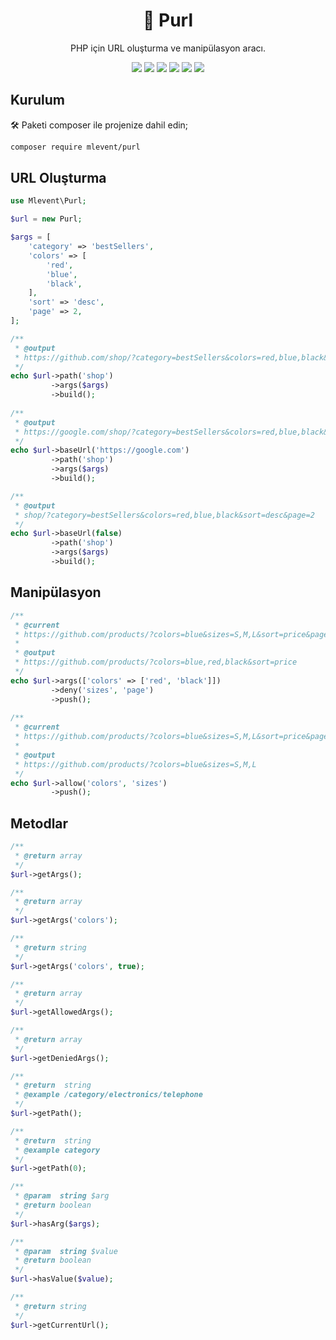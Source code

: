 <h1 align="center">🧾 Purl</h1>
<p align="center">PHP için URL oluşturma ve manipülasyon aracı.</p>

<p align="center">
<img src="https://img.shields.io/packagist/v/mlevent/purl?style=plastic"/>
<img src="https://img.shields.io/github/license/mlevent/purl?style=plastic"/>
<img src="https://img.shields.io/github/issues/mlevent/purl?style=plastic"/>
<img src="https://img.shields.io/github/last-commit/mlevent/purl?style=plastic"/>
<img src="https://img.shields.io/github/stars/mlevent/purl?style=plastic"/>
<img src="https://img.shields.io/github/forks/mlevent/purl?style=plastic"/>
</p>

## Kurulum

🛠️ Paketi composer ile projenize dahil edin;

```bash
composer require mlevent/purl
```

## URL Oluşturma

```php
use Mlevent\Purl;

$url = new Purl;

$args = [
    'category' => 'bestSellers', 
    'colors' => [
        'red', 
        'blue',
        'black',
    ], 
    'sort' => 'desc',
    'page' => 2,
];

/**
 * @output
 * https://github.com/shop/?category=bestSellers&colors=red,blue,black&sort=desc&page=2
 */
echo $url->path('shop')
         ->args($args)
         ->build();
         
/**
 * @output
 * https://google.com/shop/?category=bestSellers&colors=red,blue,black&sort=desc&page=2
 */
echo $url->baseUrl('https://google.com')
         ->path('shop')
         ->args($args)
         ->build();

/**
 * @output
 * shop/?category=bestSellers&colors=red,blue,black&sort=desc&page=2
 */
echo $url->baseUrl(false)
         ->path('shop')
         ->args($args)
         ->build();
```

## Manipülasyon

```php
/**
 * @current
 * https://github.com/products/?colors=blue&sizes=S,M,L&sort=price&page=2
 * 
 * @output
 * https://github.com/products/?colors=blue,red,black&sort=price
 */
echo $url->args(['colors' => ['red', 'black']])
         ->deny('sizes', 'page')
         ->push();
         
/**
 * @current
 * https://github.com/products/?colors=blue&sizes=S,M,L&sort=price&page=2
 * 
 * @output
 * https://github.com/products/?colors=blue&sizes=S,M,L
 */
echo $url->allow('colors', 'sizes')
         ->push();
```

## Metodlar

```php
/**
 * @return array
 */
$url->getArgs();

/**
 * @return array
 */
$url->getArgs('colors');

/**
 * @return string
 */
$url->getArgs('colors', true);

/**
 * @return array
 */
$url->getAllowedArgs();

/**
 * @return array
 */
$url->getDeniedArgs();

/**
 * @return  string
 * @example /category/electronics/telephone
 */
$url->getPath();

/**
 * @return  string
 * @example category
 */
$url->getPath(0);

/**
 * @param  string $arg
 * @return boolean
 */
$url->hasArg($args);

/**
 * @param  string $value
 * @return boolean
 */
$url->hasValue($value);

/**
 * @return string
 */
$url->getCurrentUrl();
```
